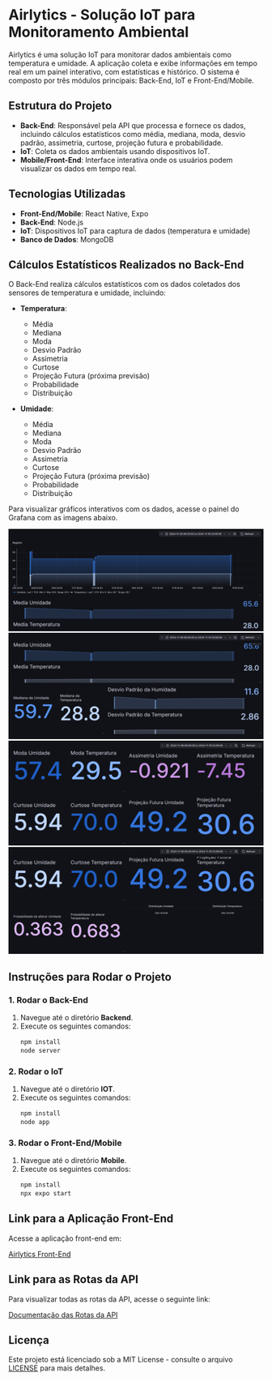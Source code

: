 # Airlytics - Solução IoT para Monitoramento Ambiental

Airlytics é uma solução IoT para monitorar dados ambientais como temperatura e umidade. A aplicação coleta e exibe informações em tempo real em um painel interativo, com estatísticas e histórico. O sistema é composto por três módulos principais: Back-End, IoT e Front-End/Mobile.

## Estrutura do Projeto

- **Back-End**: Responsável pela API que processa e fornece os dados, incluindo cálculos estatísticos como média, mediana, moda, desvio padrão, assimetria, curtose, projeção futura e probabilidade.
- **IoT**: Coleta os dados ambientais usando dispositivos IoT.
- **Mobile/Front-End**: Interface interativa onde os usuários podem visualizar os dados em tempo real.

## Tecnologias Utilizadas

- **Front-End/Mobile**: React Native, Expo
- **Back-End**: Node.js
- **IoT**: Dispositivos IoT para captura de dados (temperatura e umidade)
- **Banco de Dados**: MongoDB

## Cálculos Estatísticos Realizados no Back-End

O Back-End realiza cálculos estatísticos com os dados coletados dos sensores de temperatura e umidade, incluindo:

- **Temperatura**:
  - Média
  - Mediana
  - Moda
  - Desvio Padrão
  - Assimetria
  - Curtose
  - Projeção Futura (próxima previsão)
  - Probabilidade
  - Distribuição

- **Umidade**:
  - Média
  - Mediana
  - Moda
  - Desvio Padrão
  - Assimetria
  - Curtose
  - Projeção Futura (próxima previsão)
  - Probabilidade
  - Distribuição

Para visualizar gráficos interativos com os dados, acesse o painel do Grafana com as imagens abaixo.

![alt text](image.png)
![alt text](image-1.png)
![alt text](image-2.png)
![alt text](image-3.png)

## Instruções para Rodar o Projeto

### 1. Rodar o Back-End
1. Navegue até o diretório **Backend**.
2. Execute os seguintes comandos:
    ```bash
    npm install
    node server
    ```

### 2. Rodar o IoT
1. Navegue até o diretório **IOT**.
2. Execute os seguintes comandos:
    ```bash
    npm install
    node app
    ```

### 3. Rodar o Front-End/Mobile
1. Navegue até o diretório **Mobile**.
2. Execute os seguintes comandos:
    ```bash
    npm install
    npx expo start
    ```

## Link para a Aplicação Front-End

Acesse a aplicação front-end em:

[Airlytics Front-End](https://airlytcs-12qv7l8xj-pedromoreira27s-projects.vercel.app/)

## Link para as Rotas da API

Para visualizar todas as rotas da API, acesse o seguinte link:

[Documentação das Rotas da API](https://airlytcs-backend.onrender.com/api-docs/)

## Licença

Este projeto está licenciado sob a MIT License - consulte o arquivo [LICENSE](LICENSE) para mais detalhes.
